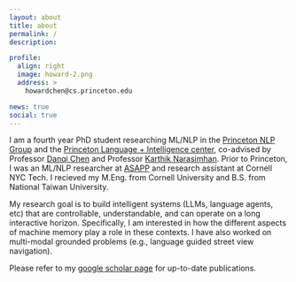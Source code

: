 ```yaml
---
layout: about
title: about
permalink: /
description:

profile:
  align: right
  image: howard-2.png
  address: >
    howardchen@cs.princeton.edu

news: true
social: true
---
```

I am a fourth year PhD student researching ML/NLP in the [Princeton NLP Group](https://nlp.cs.princeton.edu/) and the [Princeton Language + Intelligence center](https://pli.princeton.edu/), co-advised by Professor [Danqi Chen](https://www.cs.princeton.edu/~danqic/) and Professor [Karthik Narasimhan](https://www.cs.princeton.edu/~karthikn/). Prior to Princeton, I was an ML/NLP researcher at [ASAPP](https://www.asapp.com/platform/applied-research/) and research assistant at Cornell NYC Tech. I recieved my M.Eng. from Cornell University and B.S. from National Taiwan University.

My research goal is to build intelligent systems (LLMs, language agents, etc) that are controllable, understandable, and can operate on a long interactive horizon.
Specifically, I am interested in how the different aspects of machine memory play a role in these contexts.
I have also worked on multi-modal grounded problems (e.g., language guided street view navigation).

Please refer to my [google scholar page](https://scholar.google.com/citations?user=wsNa_W4AAAAJ&hl=en&authuser=3) for up-to-date publications.
